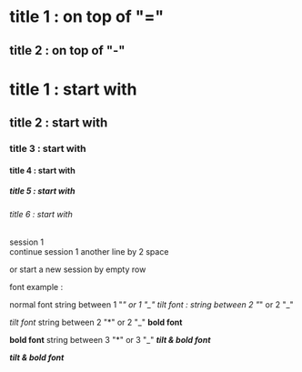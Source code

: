 title 1 : on top of "="
==========
title 2 : on top of "-"
----------

# title 1 : start with #
## title 2 : start with ##
### title 3 : start with ###
#### title 4 : start with ####
##### title 5 : start with #####
###### title 6 : start with ######

session 1  
continue session 1 another line by 2 space

or start a new session by empty row

font example :

normal font
string between 1 "*" or 1 "_" 
*tilt font* : string between 2 "*" or 2 "_"

_tilt font_
string between 2 "*" or 2 "_" 
**bold font**

__bold font__
string between 3 "*" or 3 "_" 
***tilt & bold font***

___tilt & bold font___

